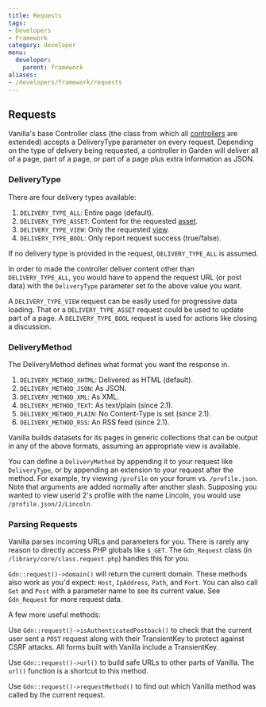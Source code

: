 ```yaml
---
title: Requests
tags:
- Developers
- Framework
category: developer
menu:
  developer:
    parent: framework
aliases:
- /developers/framework/requests
---
```

## Requests

Vanilla's base Controller class (the class from which all [controllers](/developer/framework/controllers) are extended) accepts a DeliveryType parameter on every request. Depending on the type of delivery being requested, a controller in Garden will deliver all of a page, part of a page, or part of a page plus extra information as JSON.

### DeliveryType

There are four delivery types available:

1. `DELIVERY_TYPE_ALL`: Entire page (default).
2. `DELIVERY_TYPE_ASSET`: Content for the requested [asset](/developer/framework/assets).
3. `DELIVERY_TYPE_VIEW`: Only the requested [view](/developer/framework/views).
4. `DELIVERY_TYPE_BOOL`: Only report request success (true/false).

If no delivery type is provided in the request, `DELIVERY_TYPE_ALL` is assumed.

In order to made the controller deliver content other than `DELIVERY_TYPE_ALL`, you would have to append the request URL (or post data) with the `DeliveryType` parameter set to the above value you want. 

A `DELIVERY_TYPE_VIEW` request can be easily used for progressive data loading. That or a `DELIVERY_TYPE_ASSET` request could be used to update part of a page. A `DELIVERY_TYPE_BOOL` request is used for actions like closing a discussion.

### DeliveryMethod

The DeliveryMethod defines what format you want the response in.

1. `DELIVERY_METHOD_XHTML`: Delivered as HTML (default).
2. `DELIVERY_METHOD_JSON`: As JSON.
3. `DELIVERY_METHOD_XML`: As XML.
4. `DELIVERY_METHOD_TEXT`: As text/plain (since 2.1).
5. `DELIVERY_METHOD_PLAIN`: No Content-Type is set (since 2.1).
6. `DELIVERY_METHOD_RSS`: An RSS feed (since 2.1).

Vanilla builds datasets for its pages in generic collections that can be output in any of the above formats, assuming an appropriate view is available.

You can define a `DeliveryMethod` by appending it to your request like `DeliveryType`, or by appending an extension to your request after the method. For example, try viewing `/profile` on your forum vs. `/profile.json`. Note that arguments are added normally after another slash. Supposing you wanted to view userid 2's profile with the name Lincoln, you would use `/profile.json/2/Lincoln`.

### Parsing Requests

Vanilla parses incoming URLs and parameters for you. There is rarely any reason to directly access PHP globals like `$_GET`. The `Gdn_Request` class (in `/library/core/class.request.php`) handles this for you.

`Gdn::request()->domain()` will return the current domain. These methods also work as you'd expect: `Host`, `IpAddress`, `Path`, and `Port`. You can also call `Get` and `Post` with a parameter name to see its current value. See `Gdn_Request` for more request data.

A few more useful methods:

Use `Gdn::request()->isAuthenticatedPostback()` to check that the current user sent a `POST` request along with their TransientKey to protect against CSRF attacks. All forms built with Vanilla include a TransientKey.

Use `Gdn::request()->url()` to build safe URLs to other parts of Vanilla. The  `url()` function is a shortcut to this method.

Use `Gdn::request()->requestMethod()` to find out which Vanilla method was called by the current request.